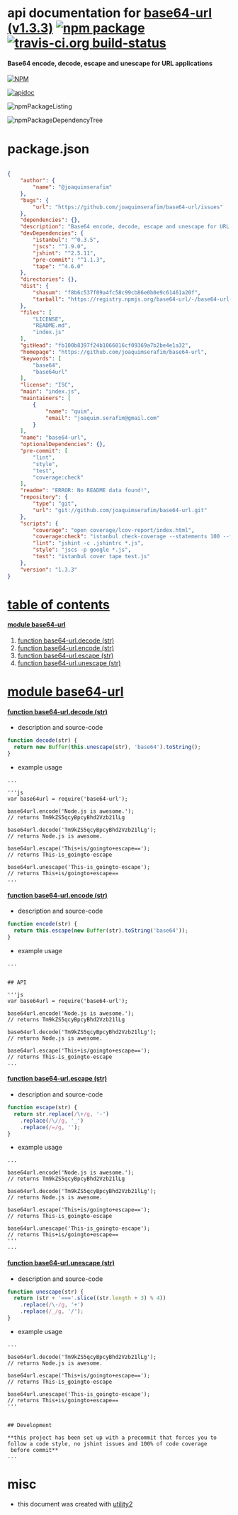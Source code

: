 # api documentation for  [base64-url (v1.3.3)](https://github.com/joaquimserafim/base64-url)  [![npm package](https://img.shields.io/npm/v/npmdoc-base64-url.svg?style=flat-square)](https://www.npmjs.org/package/npmdoc-base64-url) [![travis-ci.org build-status](https://api.travis-ci.org/npmdoc/node-npmdoc-base64-url.svg)](https://travis-ci.org/npmdoc/node-npmdoc-base64-url)
#### Base64 encode, decode, escape and unescape for URL applications

[![NPM](https://nodei.co/npm/base64-url.png?downloads=true)](https://www.npmjs.com/package/base64-url)

[![apidoc](https://npmdoc.github.io/node-npmdoc-base64-url/build/screenCapture.buildNpmdoc.browser.%2Fhome%2Ftravis%2Fbuild%2Fnpmdoc%2Fnode-npmdoc-base64-url%2Ftmp%2Fbuild%2Fapidoc.html.png)](https://npmdoc.github.io/node-npmdoc-base64-url/build/apidoc.html)

![npmPackageListing](https://npmdoc.github.io/node-npmdoc-base64-url/build/screenCapture.npmPackageListing.svg)

![npmPackageDependencyTree](https://npmdoc.github.io/node-npmdoc-base64-url/build/screenCapture.npmPackageDependencyTree.svg)



# package.json

```json

{
    "author": {
        "name": "@joaquimserafim"
    },
    "bugs": {
        "url": "https://github.com/joaquimserafim/base64-url/issues"
    },
    "dependencies": {},
    "description": "Base64 encode, decode, escape and unescape for URL applications",
    "devDependencies": {
        "istanbul": "^0.3.5",
        "jscs": "^1.9.0",
        "jshint": "^2.5.11",
        "pre-commit": "^1.1.3",
        "tape": "^4.6.0"
    },
    "directories": {},
    "dist": {
        "shasum": "f8b6c537f09a4fc58c99cb86e0b0e9c61461a20f",
        "tarball": "https://registry.npmjs.org/base64-url/-/base64-url-1.3.3.tgz"
    },
    "files": [
        "LICENSE",
        "README.md",
        "index.js"
    ],
    "gitHead": "fb100b8397f24b1066016cf09369a7b2be4e1a32",
    "homepage": "https://github.com/joaquimserafim/base64-url",
    "keywords": [
        "base64",
        "base64url"
    ],
    "license": "ISC",
    "main": "index.js",
    "maintainers": [
        {
            "name": "quim",
            "email": "joaquim.serafim@gmail.com"
        }
    ],
    "name": "base64-url",
    "optionalDependencies": {},
    "pre-commit": [
        "lint",
        "style",
        "test",
        "coverage:check"
    ],
    "readme": "ERROR: No README data found!",
    "repository": {
        "type": "git",
        "url": "git://github.com/joaquimserafim/base64-url.git"
    },
    "scripts": {
        "coverage": "open coverage/lcov-report/index.html",
        "coverage:check": "istanbul check-coverage --statements 100 --functions 100 --lines 100 --branches 100",
        "lint": "jshint -c .jshintrc *.js",
        "style": "jscs -p google *.js",
        "test": "istanbul cover tape test.js"
    },
    "version": "1.3.3"
}
```



# <a name="apidoc.tableOfContents"></a>[table of contents](#apidoc.tableOfContents)

#### [module base64-url](#apidoc.module.base64-url)
1.  [function <span class="apidocSignatureSpan">base64-url.</span>decode (str)](#apidoc.element.base64-url.decode)
1.  [function <span class="apidocSignatureSpan">base64-url.</span>encode (str)](#apidoc.element.base64-url.encode)
1.  [function <span class="apidocSignatureSpan">base64-url.</span>escape (str)](#apidoc.element.base64-url.escape)
1.  [function <span class="apidocSignatureSpan">base64-url.</span>unescape (str)](#apidoc.element.base64-url.unescape)



# <a name="apidoc.module.base64-url"></a>[module base64-url](#apidoc.module.base64-url)

#### <a name="apidoc.element.base64-url.decode"></a>[function <span class="apidocSignatureSpan">base64-url.</span>decode (str)](#apidoc.element.base64-url.decode)
- description and source-code
```javascript
function decode(str) {
  return new Buffer(this.unescape(str), 'base64').toString();
}
```
- example usage
```shell
...

'''js
var base64url = require('base64-url');

base64url.encode('Node.js is awesome.');
// returns Tm9kZS5qcyBpcyBhd2Vzb21lLg

base64url.decode('Tm9kZS5qcyBpcyBhd2Vzb21lLg');
// returns Node.js is awesome.

base64url.escape('This+is/goingto+escape==');
// returns This-is_goingto-escape

base64url.unescape('This-is_goingto-escape');
// returns This+is/goingto+escape==
...
```

#### <a name="apidoc.element.base64-url.encode"></a>[function <span class="apidocSignatureSpan">base64-url.</span>encode (str)](#apidoc.element.base64-url.encode)
- description and source-code
```javascript
function encode(str) {
  return this.escape(new Buffer(str).toString('base64'));
}
```
- example usage
```shell
...


## API

'''js
var base64url = require('base64-url');

base64url.encode('Node.js is awesome.');
// returns Tm9kZS5qcyBpcyBhd2Vzb21lLg

base64url.decode('Tm9kZS5qcyBpcyBhd2Vzb21lLg');
// returns Node.js is awesome.

base64url.escape('This+is/goingto+escape==');
// returns This-is_goingto-escape
...
```

#### <a name="apidoc.element.base64-url.escape"></a>[function <span class="apidocSignatureSpan">base64-url.</span>escape (str)](#apidoc.element.base64-url.escape)
- description and source-code
```javascript
function escape(str) {
  return str.replace(/\+/g, '-')
    .replace(/\//g, '_')
    .replace(/=/g, '');
}
```
- example usage
```shell
...

base64url.encode('Node.js is awesome.');
// returns Tm9kZS5qcyBpcyBhd2Vzb21lLg

base64url.decode('Tm9kZS5qcyBpcyBhd2Vzb21lLg');
// returns Node.js is awesome.

base64url.escape('This+is/goingto+escape==');
// returns This-is_goingto-escape

base64url.unescape('This-is_goingto-escape');
// returns This+is/goingto+escape==
'''
...
```

#### <a name="apidoc.element.base64-url.unescape"></a>[function <span class="apidocSignatureSpan">base64-url.</span>unescape (str)](#apidoc.element.base64-url.unescape)
- description and source-code
```javascript
function unescape(str) {
  return (str + '==='.slice((str.length + 3) % 4))
    .replace(/\-/g, '+')
    .replace(/_/g, '/');
}
```
- example usage
```shell
...

base64url.decode('Tm9kZS5qcyBpcyBhd2Vzb21lLg');
// returns Node.js is awesome.

base64url.escape('This+is/goingto+escape==');
// returns This-is_goingto-escape

base64url.unescape('This-is_goingto-escape');
// returns This+is/goingto+escape==
'''


## Development

**this project has been set up with a precommit that forces you to follow a code style, no jshint issues and 100% of code coverage
 before commit**
...
```



# misc
- this document was created with [utility2](https://github.com/kaizhu256/node-utility2)
